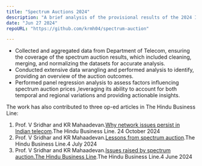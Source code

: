 ```yaml
---
title: "Spectrum Auctions 2024"
description: "A brief analysis of the provisional results of the 2024 Indian spectrum auctions"
date: "Jun 27 2024"
repoURL: "https://github.com/krmh04/spectrum-auction"

---
```

- Collected and aggregated data from Department of Telecom, ensuring the coverage of the spectrum auction results, which included cleaning, merging, and normalizing the datasets for accurate analysis.
- Conducted extensive data wrangling and performed analysis to identify, providing an overview of the auction outcomes.
- Performed panel regression analysis to assess factors influencing spectrum auction prices ,leveraging its ability to account
for both temporal and regional variations and providing actionable insights.

The work has also contributed to three op-ed articles in The Hindu Business Line:

1. Prof. V Sridhar  and KR Mahaadevan.[Why network issues persist in Indian telecom](https://www.thehindubusinessline.com/opinion/why-network-issues-persist-in-indian-telecom/article68788172.ece).The Hindu Business Line. 24 October 2024
2. Prof. V Sridhar  and KR Mahaadevan.[Lessons from spectrum auction](https://www.thehindubusinessline.com/opinion/lessons-from-spectrum-auction/article68363979.ece).The Hindu Business Line.4 July 2024
3. Prof. V Sridhar  and KR Mahaadevan.[Issues raised by spectrum auction.The Hindu Business Line](https://www.thehindubusinessline.com/opinion/issues-raised-by-spectrum-auction/article68247344.ece).The Hindu Business Line.4 June 2024